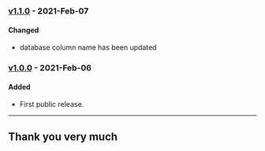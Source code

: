 ### [v1.1.0](https://github.com/imithu/SCM-Laravel/releases/tag/v1.1.0) - 2021-Feb-07
#### Changed
- database column name has been updated


### [v1.0.0](https://github.com/imithu/SCM-Laravel/releases/tag/v1.0.0) - 2021-Feb-06
#### Added
- First public release.



---
## Thank you very much